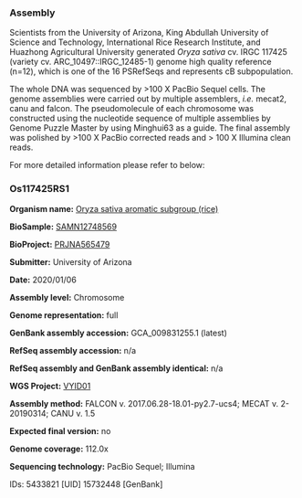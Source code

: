 ### Assembly
Scientists from the University of Arizona, King Abdullah University of Science and Technology, International Rice Research Institute, and Huazhong Agricultural University generated *Oryza sativa* cv. IRGC 117425 (variety cv. ARC_10497::IRGC_12485-1) genome high quality reference (n=12), which is one of the 16 PSRefSeqs and represents cB subpopulation.

The whole DNA was sequenced by >100 X PacBio Sequel cells. The genome assemblies were carried out by multiple assemblers, *i.e.* mecat2, canu and falcon. The pseudomolecule of each chromosome was constructed using the nucleotide sequence of multiple assemblies by Genome Puzzle Master by using Minghui63 as a guide. The final assembly was polished by >100 X PacBio corrected reads and > 100 X Illumina clean reads.

For more detailed information please refer to below:

### Os117425RS1
**Organism name:** <ins>Oryza sativa aromatic subgroup (rice)</ins>

**BioSample:** <ins>SAMN12748569</ins>

**BioProject:** <ins>PRJNA565479</ins>

**Submitter:** University of Arizona

**Date:** 2020/01/06

**Assembly level:** Chromosome

**Genome representation:** full

**GenBank assembly accession:** GCA_009831255.1 (latest)

**RefSeq assembly accession:** n/a

**RefSeq assembly and GenBank assembly identical:** n/a

**WGS Project:** <ins>VYID01</ins>

**Assembly method:** FALCON v. 2017.06.28-18.01-py2.7-ucs4; MECAT v. 2-20190314; CANU v. 1.5

**Expected final version:** no

**Genome coverage:** 112.0x

**Sequencing technology:** PacBio Sequel; Illumina

IDs: 5433821 [UID] 15732448 [GenBank]
